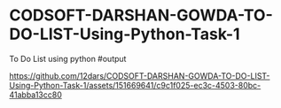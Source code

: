 # CODSOFT-DARSHAN-GOWDA-TO-DO-LIST-Using-Python-Task-1
To Do List using python
#output



https://github.com/12dars/CODSOFT-DARSHAN-GOWDA-TO-DO-LIST-Using-Python-Task-1/assets/151669641/c9c1f025-ec3c-4503-80bc-41abba13cc80


